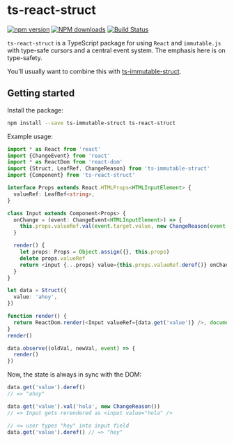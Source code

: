 # ts-react-struct

[![npm version](https://badge.fury.io/js/ts-react-struct.svg)](https://badge.fury.io/js/ts-react-struct)
[![NPM downloads](https://img.shields.io/npm/dm/ts-react-struct.svg?style=flat)](https://npmjs.org/package/ts-react-struct)
[![Build Status](https://travis-ci.org/wkornewald/ts-react-struct.svg?branch=master)](https://travis-ci.org/wkornewald/ts-react-struct)

`ts-react-struct` is a TypeScript package for using `React` and `immutable.js` with type-safe cursors and a central event system.
The emphasis here is on type-safety.

You'll usually want to combine this with [ts-immutable-struct](https://github.com/wkornewald/ts-immutable-struct).

## Getting started

Install the package:
```sh
npm install --save ts-immutable-struct ts-react-struct
```

Example usage:
```typescript
import * as React from 'react'
import {ChangeEvent} from 'react'
import * as ReactDom from 'react-dom'
import {Struct, LeafRef, ChangeReason} from 'ts-immutable-struct'
import {Component} from 'ts-react-struct'

interface Props extends React.HTMLProps<HTMLInputElement> {
  valueRef: LeafRef<string>,
}

class Input extends Component<Props> {
  onChange = (event: ChangeEvent<HTMLInputElement>) => {
    this.props.valueRef.val(event.target.value, new ChangeReason(event.nativeEvent))
  }

  render() {
    let props: Props = Object.assign({}, this.props)
    delete props.valueRef
    return <input {...props} value={this.props.valueRef.deref()} onChange={this.onChange} />
  }
}

let data = Struct({
  value: 'ahoy',
})

function render() {
  return ReactDom.render(<Input valueRef={data.get('value')} />, document.getElementById('content'))
}
render()

data.observe((oldVal, newVal, event) => {
  render()
})
```

Now, the state is always in sync with the DOM:
```typescript
data.get('value').deref()
// => "ahoy"

data.get('value').val('hola', new ChangeReason())
// => Input gets rerendered as <input value="hola" />

// <= user types "hey" into input field
data.get('value').deref() // => "hey"
```
